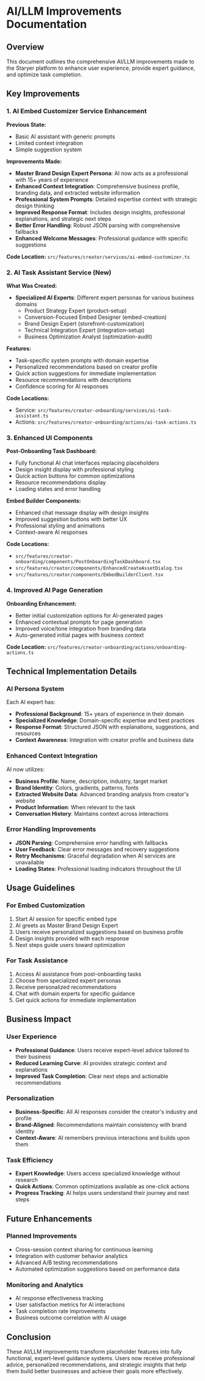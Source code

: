 # AI/LLM Improvements Documentation

## Overview

This document outlines the comprehensive AI/LLM improvements made to the Staryer platform to enhance user experience, provide expert guidance, and optimize task completion.

## Key Improvements

### 1. AI Embed Customizer Service Enhancement

**Previous State:**
- Basic AI assistant with generic prompts
- Limited context integration
- Simple suggestion system

**Improvements Made:**
- **Master Brand Design Expert Persona**: AI now acts as a professional with 15+ years of experience
- **Enhanced Context Integration**: Comprehensive business profile, branding data, and extracted website information
- **Professional System Prompts**: Detailed expertise context with strategic design thinking
- **Improved Response Format**: Includes design insights, professional explanations, and strategic next steps
- **Better Error Handling**: Robust JSON parsing with comprehensive fallbacks
- **Enhanced Welcome Messages**: Professional guidance with specific suggestions

**Code Location:** `src/features/creator/services/ai-embed-customizer.ts`

### 2. AI Task Assistant Service (New)

**What Was Created:**
- **Specialized AI Experts**: Different expert personas for various business domains
  - Product Strategy Expert (product-setup)
  - Conversion-Focused Embed Designer (embed-creation)
  - Brand Design Expert (storefront-customization)
  - Technical Integration Expert (integration-setup)
  - Business Optimization Analyst (optimization-audit)

**Features:**
- Task-specific system prompts with domain expertise
- Personalized recommendations based on creator profile
- Quick action suggestions for immediate implementation
- Resource recommendations with descriptions
- Confidence scoring for AI responses

**Code Locations:**
- Service: `src/features/creator-onboarding/services/ai-task-assistant.ts`
- Actions: `src/features/creator-onboarding/actions/ai-task-actions.ts`

### 3. Enhanced UI Components

**Post-Onboarding Task Dashboard:**
- Fully functional AI chat interfaces replacing placeholders
- Design insight display with professional styling
- Quick action buttons for common optimizations
- Resource recommendations display
- Loading states and error handling

**Embed Builder Components:**
- Enhanced chat message display with design insights
- Improved suggestion buttons with better UX
- Professional styling and animations
- Context-aware AI responses

**Code Locations:**
- `src/features/creator-onboarding/components/PostOnboardingTaskDashboard.tsx`
- `src/features/creator/components/EnhancedCreateAssetDialog.tsx`
- `src/features/creator/components/EmbedBuilderClient.tsx`

### 4. Improved AI Page Generation

**Onboarding Enhancement:**
- Better initial customization options for AI-generated pages
- Enhanced contextual prompts for page generation
- Improved voice/tone integration from branding data
- Auto-generated initial pages with business context

**Code Location:** `src/features/creator-onboarding/actions/onboarding-actions.ts`

## Technical Implementation Details

### AI Persona System

Each AI expert has:
- **Professional Background**: 15+ years of experience in their domain
- **Specialized Knowledge**: Domain-specific expertise and best practices
- **Response Format**: Structured JSON with explanations, suggestions, and resources
- **Context Awareness**: Integration with creator profile and business data

### Enhanced Context Integration

AI now utilizes:
- **Business Profile**: Name, description, industry, target market
- **Brand Identity**: Colors, gradients, patterns, fonts
- **Extracted Website Data**: Advanced branding analysis from creator's website
- **Product Information**: When relevant to the task
- **Conversation History**: Maintains context across interactions

### Error Handling Improvements

- **JSON Parsing**: Comprehensive error handling with fallbacks
- **User Feedback**: Clear error messages and recovery suggestions
- **Retry Mechanisms**: Graceful degradation when AI services are unavailable
- **Loading States**: Professional loading indicators throughout the UI

## Usage Guidelines

### For Embed Customization

1. Start AI session for specific embed type
2. AI greets as Master Brand Design Expert
3. Users receive personalized suggestions based on business profile
4. Design insights provided with each response
5. Next steps guide users toward optimization

### For Task Assistance

1. Access AI assistance from post-onboarding tasks
2. Choose from specialized expert personas
3. Receive personalized recommendations
4. Chat with domain experts for specific guidance
5. Get quick actions for immediate implementation

## Business Impact

### User Experience
- **Professional Guidance**: Users receive expert-level advice tailored to their business
- **Reduced Learning Curve**: AI provides strategic context and explanations
- **Improved Task Completion**: Clear next steps and actionable recommendations

### Personalization
- **Business-Specific**: All AI responses consider the creator's industry and profile
- **Brand-Aligned**: Recommendations maintain consistency with brand identity
- **Context-Aware**: AI remembers previous interactions and builds upon them

### Task Efficiency
- **Expert Knowledge**: Users access specialized knowledge without research
- **Quick Actions**: Common optimizations available as one-click actions
- **Progress Tracking**: AI helps users understand their journey and next steps

## Future Enhancements

### Planned Improvements
- Cross-session context sharing for continuous learning
- Integration with customer behavior analytics
- Advanced A/B testing recommendations
- Automated optimization suggestions based on performance data

### Monitoring and Analytics
- AI response effectiveness tracking
- User satisfaction metrics for AI interactions
- Task completion rate improvements
- Business outcome correlation with AI usage

## Conclusion

These AI/LLM improvements transform placeholder features into fully functional, expert-level guidance systems. Users now receive professional advice, personalized recommendations, and strategic insights that help them build better businesses and achieve their goals more effectively.